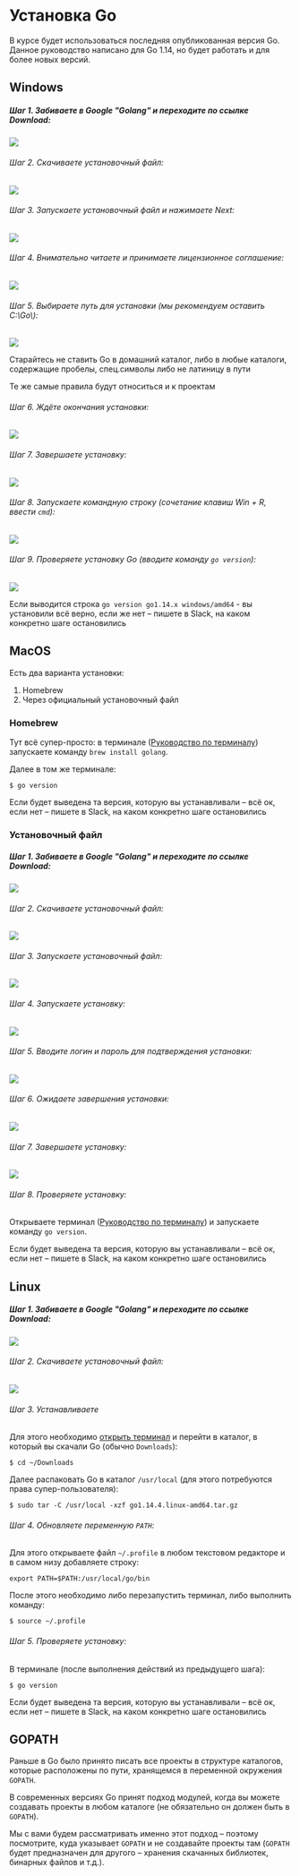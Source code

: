 # Установка Go

В курсе будет использоваться последняя опубликованная версия Go. Данное руководство написано для Go 1.14, но будет работать и для более новых версий.

## Windows

##### Шаг 1. Забиваете в Google "Golang" и переходите по ссылке Download:

![](pic/go/win/step1.png)

###### Шаг 2. Скачиваете установочный файл:

![](pic/go/win/step2.png)

###### Шаг 3. Запускаете установочный файл и нажимаете Next:

![](pic/go/win/step3.png)

###### Шаг 4. Внимательно читаете и принимаете лицензионное соглашение:

![](pic/go/win/step4.png)

###### Шаг 5. Выбираете путь для установки (мы рекомендуем оставить C:\\Go\\):

![](pic/go/win/step5.png)

Старайтесь не ставить Go в домашний каталог, либо в любые каталоги, содержащие пробелы, спец.символы либо не латиницу в пути

Те же самые правила будут относиться и к проектам

###### Шаг 6. Ждёте окончания установки:

![](pic/go/win/step6.png)

###### Шаг 7. Завершаете установку:

![](pic/go/win/step7.png)

###### Шаг 8. Запускаете командную строку (сочетание клавиш Win + R, ввести `cmd`):

![](pic/go/win/step8.png)

###### Шаг 9. Проверяете установку Go (вводите команду `go version`):

![](pic/go/win/step9.png)

Если выводится строка `go version go1.14.x windows/amd64` - вы установили всё верно, если же нет – пишете в Slack, на каком конкретно шаге остановились

## MacOS

Есть два варианта установки:

1. Homebrew
2. Через официальный установочный файл

### Homebrew

Тут всё супер-просто: в терминале ([Руководство по терминалу](terminal.md)) запускаете команду `brew install golang`.

Далее в том же терминале:
```shell
$ go version
```

Если будет выведена та версия, которую вы устанавливали – всё ок, если нет – пишете в Slack, на каком конкретно шаге остановились

### Установочный файл

##### Шаг 1. Забиваете в Google "Golang" и переходите по ссылке Download:

![](pic/go/mac/step1.png)

###### Шаг 2. Скачиваете установочный файл:

![](pic/go/mac/step2.png)

###### Шаг 3. Запускаете установочный файл:

![](pic/go/mac/step3.png)

###### Шаг 4. Запускаете установку:

![](pic/go/mac/step4.png)

###### Шаг 5. Вводите логин и пароль для подтверждения установки:

![](pic/go/mac/step5.png)

###### Шаг 6. Ожидаете завершения установки:

![](pic/go/mac/step6.png)

###### Шаг 7. Завершаете установку:

![](pic/go/mac/step7.png)

###### Шаг 8. Проверяете установку:

Открываете терминал ([Руководство по терминалу](terminal.md)) и запускаете команду `go version`.

Если будет выведена та версия, которую вы устанавливали – всё ок, если нет – пишете в Slack, на каком конкретно шаге остановились

## Linux

##### Шаг 1. Забиваете в Google "Golang" и переходите по ссылке Download:

![](pic/go/linux/step1.png)

###### Шаг 2. Скачиваете установочный файл:

![](pic/go/linux/step2.png)

###### Шаг 3. Устанавливаете 

Для этого необходимо [открыть терминал](terminal.md) и перейти в каталог, в который вы скачали Go (обычно `Downloads`):
```shell
$ cd ~/Downloads
```

Далее распаковать Go в каталог `/usr/local` (для этого потребуются права супер-пользователя):
```shell
$ sudo tar -C /usr/local -xzf go1.14.4.linux-amd64.tar.gz
```

###### Шаг 4. Обновляете переменную `PATH`:

Для этого открываете файл `~/.profile` в любом текстовом редакторе и в самом низу добавляете строку:
```shell
export PATH=$PATH:/usr/local/go/bin
```

После этого необходимо либо перезапустить терминал, либо выполнить команду:
```shell
$ source ~/.profile
```

###### Шаг 5. Проверяете установку:

В терминале (после выполнения действий из предыдущего шага):
```shell
$ go version
```

Если будет выведена та версия, которую вы устанавливали – всё ок, если нет – пишете в Slack, на каком конкретно шаге остановились

## GOPATH

Раньше в Go было принято писать все проекты в структуре каталогов, которые расположены по пути, хранящемся в переменной окружения `GOPATH`.

В современных версиях Go принят подход модулей, когда вы можете создавать проекты в любом каталоге (не обязательно он должен быть в `GOPATH`).

Мы с вами будем рассматривать именно этот подход – поэтому посмотрите, куда указывает `GOPATH` и не создавайте проекты там (`GOPATH` будет предназначен для другого – хранения скачанных библиотек, бинарных файлов и т.д.).
